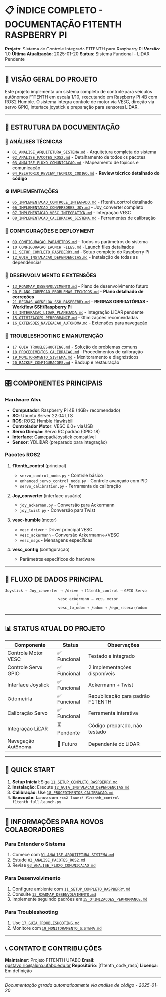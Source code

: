 # 📋 ÍNDICE COMPLETO - DOCUMENTAÇÃO F1TENTH RASPBERRY PI

**Projeto**: Sistema de Controle Integrado F1TENTH para Raspberry Pi
**Versão**: 1.0
**Última Atualização**: 2025-01-20
**Status**: Sistema Funcional - LiDAR Pendente

---

## 🎯 VISÃO GERAL DO PROJETO

Este projeto implementa um sistema completo de controle para veículos autônomos F1TENTH em escala 1/10, executando em Raspberry Pi 4B com ROS2 Humble. O sistema integra controle de motor via VESC, direção via servo GPIO, interface joystick e preparação para sensores LiDAR.

---

## 📁 ESTRUTURA DA DOCUMENTAÇÃO

### 🔧 **ANÁLISES TÉCNICAS**
- [`01_ANALISE_ARQUITETURA_SISTEMA.md`](./analises/01_ANALISE_ARQUITETURA_SISTEMA.md) - Arquitetura completa do sistema
- [`02_ANALISE_PACOTES_ROS2.md`](./analises/02_ANALISE_PACOTES_ROS2.md) - Detalhamento de todos os pacotes
- [`03_ANALISE_FLUXO_COMUNICACAO.md`](./analises/03_ANALISE_FLUXO_COMUNICACAO.md) - Mapeamento de tópicos e comunicação
- [`04_RELATORIO_REVIEW_TECNICO_CODIGO.md`](./analises/04_RELATORIO_REVIEW_TECNICO_CODIGO.md) - **Review técnico detalhado do código**

### ⚙️ **IMPLEMENTAÇÕES**
- [`05_IMPLEMENTACAO_CONTROLE_INTEGRADO.md`](./implementacoes/05_IMPLEMENTACAO_CONTROLE_INTEGRADO.md) - f1tenth_control detalhado
- [`06_IMPLEMENTACAO_CONVERSORES_JOY.md`](./implementacoes/06_IMPLEMENTACAO_CONVERSORES_JOY.md) - Joy_converter completo
- [`07_IMPLEMENTACAO_VESC_INTEGRATION.md`](./implementacoes/07_IMPLEMENTACAO_VESC_INTEGRATION.md) - Integração VESC
- [`08_IMPLEMENTACAO_CALIBRACAO_SISTEMA.md`](./implementacoes/08_IMPLEMENTACAO_CALIBRACAO_SISTEMA.md) - Ferramentas de calibração

### 🚀 **CONFIGURAÇÕES E DEPLOYMENT**
- [`09_CONFIGURACAO_PARAMETROS.md`](./configuracoes/09_CONFIGURACAO_PARAMETROS.md) - Todos os parâmetros do sistema
- [`10_CONFIGURACAO_LAUNCH_FILES.md`](./configuracoes/10_CONFIGURACAO_LAUNCH_FILES.md) - Launch files detalhados
- [`11_SETUP_COMPLETO_RASPBERRY.md`](./configuracoes/11_SETUP_COMPLETO_RASPBERRY.md) - Setup completo do Raspberry Pi
- [`12_GUIA_INSTALACAO_DEPENDENCIAS.md`](./configuracoes/12_GUIA_INSTALACAO_DEPENDENCIAS.md) - Instalação de todas as dependências

### 🔬 **DESENVOLVIMENTO E EXTENSÕES**
- [`13_ROADMAP_DESENVOLVIMENTO.md`](./desenvolvimento/13_ROADMAP_DESENVOLVIMENTO.md) - Plano de desenvolvimento futuro
- [`20_PLANO_CORRECAO_PROBLEMAS_TECNICOS.md`](./desenvolvimento/20_PLANO_CORRECAO_PROBLEMAS_TECNICOS.md) - **Plano detalhado de correções**
- [`21_REGRAS_WORKFLOW_SSH_RASPBERRY.md`](./21_REGRAS_WORKFLOW_SSH_RASPBERRY.md) - **REGRAS OBRIGATÓRIAS - Workflow SSH/Raspberry Pi**
- [`14_INTEGRACAO_LIDAR_PLANEJADA.md`](./desenvolvimento/14_INTEGRACAO_LIDAR_PLANEJADA.md) - Integração LiDAR pendente
- [`15_OTIMIZACOES_PERFORMANCE.md`](./desenvolvimento/15_OTIMIZACOES_PERFORMANCE.md) - Otimizações recomendadas
- [`16_EXTENSOES_NAVEGACAO_AUTONOMA.md`](./desenvolvimento/16_EXTENSOES_NAVEGACAO_AUTONOMA.md) - Extensões para navegação

### 🔧 **TROUBLESHOOTING E MANUTENÇÃO**
- [`17_GUIA_TROUBLESHOOTING.md`](./manutencao/17_GUIA_TROUBLESHOOTING.md) - Solução de problemas comuns
- [`18_PROCEDIMENTOS_CALIBRACAO.md`](./manutencao/18_PROCEDIMENTOS_CALIBRACAO.md) - Procedimentos de calibração
- [`19_MONITORAMENTO_SISTEMA.md`](./manutencao/19_MONITORAMENTO_SISTEMA.md) - Monitoramento e diagnósticos
- [`20_BACKUP_CONFIGURACOES.md`](./manutencao/20_BACKUP_CONFIGURACOES.md) - Backup e restauração

---

## 🎛️ COMPONENTES PRINCIPAIS

### **Hardware Alvo**
- **Computador**: Raspberry Pi 4B (4GB+ recomendado)
- **SO**: Ubuntu Server 22.04 LTS
- **ROS**: ROS2 Humble Hawksbill
- **Controlador Motor**: VESC 6.0+ via USB
- **Servo Direção**: Servo RC padrão (GPIO 18)
- **Interface**: Gamepad/Joystick compatível
- **Sensor**: YDLiDAR (preparado para integração)

### **Pacotes ROS2**
1. **f1tenth_control** (principal)
   - `servo_control_node.py` - Controle básico
   - `enhanced_servo_control_node.py` - Controle avançado com PID
   - `servo_calibration.py` - Ferramenta de calibração

2. **Joy_converter** (interface usuário)
   - `joy_ackerman.py` - Conversão para Ackermann
   - `joy_twist.py` - Conversão para Twist

3. **vesc-humble** (motor)
   - `vesc_driver` - Driver principal VESC
   - `vesc_ackermann` - Conversão Ackermann↔VESC
   - `vesc_msgs` - Mensagens específicas

4. **vesc_config** (configuração)
   - Parâmetros específicos do hardware

---

## 🔄 FLUXO DE DADOS PRINCIPAL

```
Joystick → Joy_converter → /drive → f1tenth_control → GPIO Servo
                                ↓
                        vesc_ackermann → VESC Motor
                                ↓
                        vesc_to_odom → /odom → /ego_racecar/odom
```

---

## 📊 STATUS ATUAL DO PROJETO

| Componente | Status | Observações |
|------------|--------|-------------|
| Controle Motor VESC | ✅ Funcional | Testado e integrado |
| Controle Servo GPIO | ✅ Funcional | 2 implementações disponíveis |
| Interface Joystick | ✅ Funcional | Ackermann + Twist |
| Odometria | ✅ Funcional | Republicação para padrão F1TENTH |
| Calibração Servo | ✅ Funcional | Ferramenta interativa |
| Integração LiDAR | ⏳ Pendente | Código preparado, não testado |
| Navegação Autônoma | 🔄 Futuro | Dependente do LiDAR |

---

## 🚀 QUICK START

1. **Setup Inicial**: Siga [`11_SETUP_COMPLETO_RASPBERRY.md`](./configuracoes/11_SETUP_COMPLETO_RASPBERRY.md)
2. **Instalação**: Execute [`12_GUIA_INSTALACAO_DEPENDENCIAS.md`](./configuracoes/12_GUIA_INSTALACAO_DEPENDENCIAS.md)
3. **Calibração**: Use [`18_PROCEDIMENTOS_CALIBRACAO.md`](./manutencao/18_PROCEDIMENTOS_CALIBRACAO.md)
4. **Execução**: Lance com `ros2 launch f1tenth_control f1tenth_full.launch.py`

---

## 👥 INFORMAÇÕES PARA NOVOS COLABORADORES

### **Para Entender o Sistema**
1. Comece com [`01_ANALISE_ARQUITETURA_SISTEMA.md`](./analises/01_ANALISE_ARQUITETURA_SISTEMA.md)
2. Estude [`02_ANALISE_PACOTES_ROS2.md`](./analises/02_ANALISE_PACOTES_ROS2.md)
3. Revise [`03_ANALISE_FLUXO_COMUNICACAO.md`](./analises/03_ANALISE_FLUXO_COMUNICACAO.md)

### **Para Desenvolvimento**
1. Configure ambiente com [`11_SETUP_COMPLETO_RASPBERRY.md`](./configuracoes/11_SETUP_COMPLETO_RASPBERRY.md)
2. Consulte [`13_ROADMAP_DESENVOLVIMENTO.md`](./desenvolvimento/13_ROADMAP_DESENVOLVIMENTO.md)
3. Implemente seguindo padrões em [`15_OTIMIZACOES_PERFORMANCE.md`](./desenvolvimento/15_OTIMIZACOES_PERFORMANCE.md)

### **Para Troubleshooting**
1. Use [`17_GUIA_TROUBLESHOOTING.md`](./manutencao/17_GUIA_TROUBLESHOOTING.md)
2. Monitore com [`19_MONITORAMENTO_SISTEMA.md`](./manutencao/19_MONITORAMENTO_SISTEMA.md)

---

## 📞 CONTATO E CONTRIBUIÇÕES

**Maintainer**: Projeto F1TENTH UFABC
**Email**: gustavo.rio@aluno.ufabc.edu.br
**Repositório**: [f1tenth_code_rasp]
**Licença**: Em definição

---

*Documentação gerada automaticamente via análise de código - 2025-01-20*
